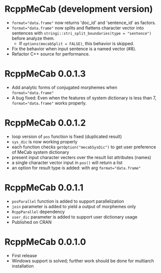 # RcppMeCab (development version)

+ `format="data.frame"` now returns 'doc_id' and 'sentence_id' as factors.
+ `format="data.frame"` now splits and flattens character vector into sentences with `stringi::stri_split_boundaries(type = "sentence")` before analyze them.
  + If `options(mecabSplit = FALSE)`, this behavior is skipped.
+ Fix the behavior when input sentence is a named vector (#8).
+ Refactor C++ source for performance.

# RcppMeCab 0.0.1.3

+ Add analytic forms of conjugated morphemes when `format="data.frame"`
+ A bug fixed: Even when the features of system dictionary is less than 7, `format="data.frame"` works properly.

# RcppMeCab 0.0.1.2

+ loop version of `pos` function is fixed (duplicated result)
+ `sys_dic` is now working properly
+ each function checks `getOption("mecabSysDic")` to get user preference of MeCab system dictionary
+ present input character vecters over the result list attributes (names)
+ a single character vector input in `pos()` will return a list
+ an option for result type is added: with arg `format="data.frame"`

# RcppMeCab 0.0.1.1

+ `posParallel` function is added to support parallelization
+ `join` parameter is added to yield a output of morphemes only
+ `RcppParallel` dependency
+ `user_dic` parameter is added to support user dictionary usage
+ Published on CRAN

# RcppMeCab 0.0.1.0

+ First release
+ Windows support is solved; further work should be done for multiarch installation
